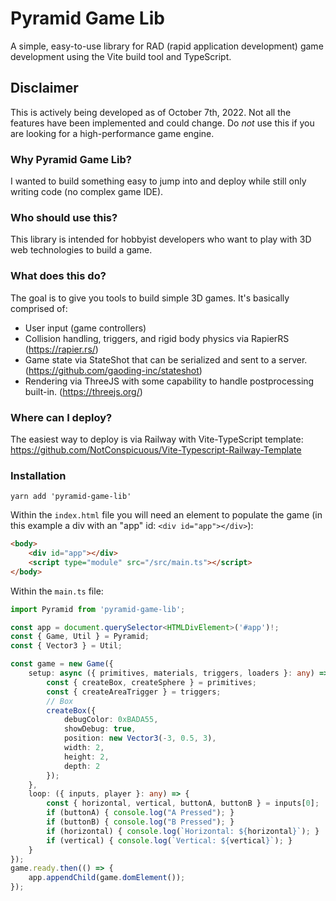 # Pyramid Game Lib

A simple, easy-to-use library for RAD (rapid application development) game development using the Vite build tool and TypeScript.

## Disclaimer

This is actively being developed as of October 7th, 2022. Not all the features have been implemented and could change. Do *not* use this if you are looking for a high-performance game engine.

### Why Pyramid Game Lib?

I wanted to build something easy to jump into and deploy while still only writing code (no complex game IDE).

### Who should use this?

This library is intended for hobbyist developers who want to play with 3D web technologies to build a game.

### What does this do?

The goal is to give you tools to build simple 3D games. It's basically comprised of:

- User input (game controllers)
- Collision handling, triggers, and rigid body physics via RapierRS (<https://rapier.rs/>)
- Game state via StateShot that can be serialized and sent to a server. (<https://github.com/gaoding-inc/stateshot>)
- Rendering via ThreeJS with some capability to handle postprocessing built-in. (<https://threejs.org/>)

### Where can I deploy?

The easiest way to deploy is via Railway with Vite-TypeScript template: <https://github.com/NotConspicuous/Vite-Typescript-Railway-Template>

### Installation

```yarn add 'pyramid-game-lib'```

Within the `index.html` file you will need an element to populate the game (in this example a div with an "app" id: `<div id="app"></div>`):

```html
<body>
    <div id="app"></div>
    <script type="module" src="/src/main.ts"></script>
</body>
```

Within the `main.ts` file:

```typescript
import Pyramid from 'pyramid-game-lib';

const app = document.querySelector<HTMLDivElement>('#app')!;
const { Game, Util } = Pyramid;
const { Vector3 } = Util;

const game = new Game({
    setup: async ({ primitives, materials, triggers, loaders }: any) => {
        const { createBox, createSphere } = primitives;
        const { createAreaTrigger } = triggers;
        // Box
        createBox({
            debugColor: 0xBADA55,
            showDebug: true,
            position: new Vector3(-3, 0.5, 3),
            width: 2,
            height: 2,
            depth: 2
        });
    },
    loop: ({ inputs, player }: any) => {
        const { horizontal, vertical, buttonA, buttonB } = inputs[0];
        if (buttonA) { console.log("A Pressed"); }
        if (buttonB) { console.log("B Pressed"); }
        if (horizontal) { console.log(`Horizontal: ${horizontal}`); }
        if (vertical) { console.log(`Vertical: ${vertical}`); }
    }
});
game.ready.then(() => {
    app.appendChild(game.domElement());
});
```
